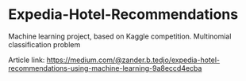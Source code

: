# Expedia-Hotel-Recommendations

Machine learning project, based on Kaggle competition. Multinomial classification problem

Article link: https://medium.com/@zander.b.tedjo/expedia-hotel-recommendations-using-machine-learning-9a8eccd4ecba
